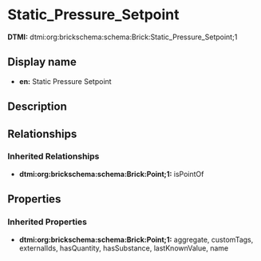 # Static_Pressure_Setpoint
**DTMI:** dtmi:org:brickschema:schema:Brick:Static_Pressure_Setpoint;1
## Display name
- **en:** Static Pressure Setpoint
## Description
## Relationships
### Inherited Relationships
* **dtmi:org:brickschema:schema:Brick:Point;1:** isPointOf
## Properties
### Inherited Properties
* **dtmi:org:brickschema:schema:Brick:Point;1:** aggregate, customTags, externalIds, hasQuantity, hasSubstance, lastKnownValue, name
